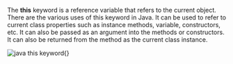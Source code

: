 The **this** keyword is a reference variable that refers to the current
object. There are the various uses of this keyword in Java. It can be
used to refer to current class properties such as instance methods,
variable, constructors, etc. It can also be passed as an argument into
the methods or constructors. It can also be returned from the method as
the current class instance.

![java this
keyword](image29.jpeg){}